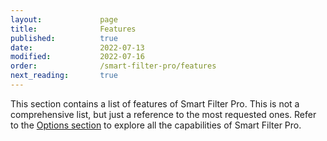 ```yaml
---
layout:             page
title:              Features
published:          true
date:               2022-07-13
modified:           2022-07-16
order:              /smart-filter-pro/features
next_reading:       true
---
```

  
This section contains a list of features of Smart Filter Pro. This is not a comprehensive list, but just a reference to the most requested ones. Refer to the [Options section](../options) to explore all the capabilities of Smart Filter Pro.